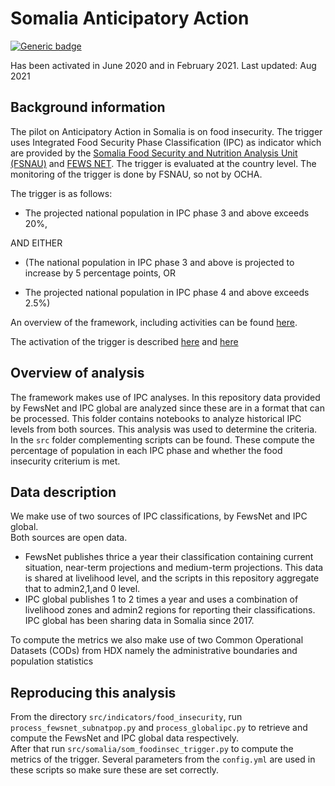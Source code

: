# Somalia Anticipatory Action

[![Generic badge](https://img.shields.io/badge/STATUS-IMPLEMENTED-%231EBFB3)](https://shields.io/)

Has been activated in June 2020 and in February 2021. 
Last updated: Aug 2021
## Background information
The pilot on Anticipatory Action in Somalia is on food insecurity. 
The trigger uses Integrated Food Security Phase Classification (IPC) as indicator which are provided 
by the [Somalia Food Security and Nutrition Analysis Unit (FSNAU)](https://www.fsnau.org/ipc)
and [FEWS NET](https://fews.net/east-africa/somalia).
The trigger is evaluated at the country level. 
The monitoring of the trigger is done by FSNAU, so not by OCHA.  

The trigger is as follows: 

- The projected national population in IPC phase 3 and above exceeds 20%, 

AND EITHER

 - (The national population in IPC phase 3 and above is projected to increase by 5 percentage points, 
OR 

- The projected national population in IPC phase 4 and above exceeds 2.5%)

An overview of the framework, including activities can be found [here](https://reliefweb.int/sites/reliefweb.int/files/resources/210520-AA-Somalia-Pamphlet-VF-nologo.pdf).

The activation of the trigger is described [here](https://www.unocha.org/story/un-central-emergency-response-fund-supports-anticipatory-action-ethiopia-and-somalia)
and [here](https://www.unocha.org/story/un-humanitarian-chief-release-140m-cerf-funds-anticipatory-action-projects)


## Overview of analysis
The framework makes use of IPC analyses. In this repository data provided by 
FewsNet and IPC global are analyzed since these are in a format that can be processed.
This folder contains notebooks to analyze historical IPC levels from both sources. 
This analysis was used to determine the criteria. 
In the `src` folder complementing scripts can be found. 
These compute the percentage of population in each IPC phase and whether the food insecurity criterium is met.

## Data description

We make use of two sources of IPC classifications, by FewsNet and IPC global.  
Both sources are open data. 

- FewsNet publishes thrice a year their classification containing current situation, near-term projections and medium-term projections. 
This data is shared at livelihood level, and the scripts in this repository aggregate that to admin2,1,and 0 level. 
- IPC global publishes 1 to 2 times a year and uses a combination of livelihood zones and admin2 regions for reporting their classifications. 
IPC global has been sharing data in Somalia since 2017. 

To compute the metrics we also make use of two Common Operational Datasets (CODs) from HDX
namely the administrative boundaries and population statistics 

## Reproducing this analysis
From the directory `src/indicators/food_insecurity`, run `process_fewsnet_subnatpop.py` 
and `process_globalipc.py` to retrieve and compute the FewsNet and IPC global data respectively.  
After that run `src/somalia/som_foodinsec_trigger.py` to compute the metrics of the trigger. 
Several parameters from the `config.yml` are used in these scripts so make sure these are set correctly. 